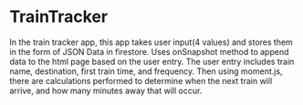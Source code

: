 # TrainTracker
 
In the train tracker app, this app takes user input(4 values) and stores them
in the form of JSON Data in firestore. Uses onSnapshot method to append data to the
html page based on the user entry. The user entry includes train name, destination, 
first train time, and frequency. Then using moment.js, there are calculations performed to 
determine when the next train will arrive, and how many minutes away that will occur.